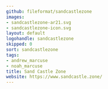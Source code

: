 ```yaml
---
github: fileformat/sandcastlezone
images:
- sandcastlezone-ar21.svg
- sandcastlezone-icon.svg
layout: default
logohandle: sandcastlezone
skipped: 0
sort: sandcastlezone
tags:
- andrew_marcuse
- noah_marcuse
title: Sand Castle Zone
website: https://www.sandcastle.zone/
---
```

